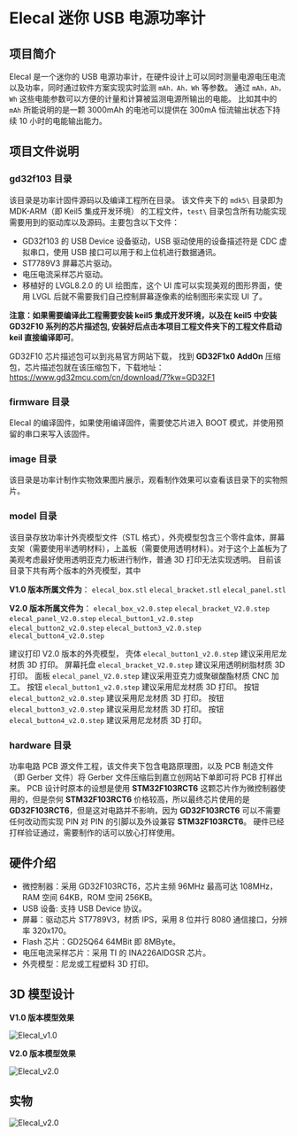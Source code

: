 # Elecal 迷你 USB 电源功率计

## 项目简介

Elecal 是一个迷你的 USB 电源功率计，在硬件设计上可以同时测量电源电压电流以及功率，同时通过软件方案实现实时监测 `mAh，Ah，Wh` 等参数。
通过 `mAh，Ah，Wh` 这些电能参数可以方便的计量和计算被监测电源所输出的电能。 比如其中的 `mAh` 所能说明的是一颗 3000mAh 的电池可以提供在 300mA 恒流输出状态下持续 10 小时的电能输出能力。

## 项目文件说明

### gd32f103 目录

该目录是功率计固件源码以及编译工程所在目录。
该文件夹下的 `mdk5\` 目录即为 MDK-ARM（即 Keil5 集成开发环境） 的工程文件，`test\` 目录包含所有功能实现需要用到的驱动库以及源码。主要包含以下文件：

- GD32f103 的 USB Device 设备驱动，USB 驱动使用的设备描述符是 CDC 虚拟串口，使用 USB 接口可以用于和上位机进行数据通讯。
- ST7789V3 屏幕芯片驱动。
- 电压电流采样芯片驱动。
- 移植好的 LVGL8.2.0 的 UI 绘图库，这个 UI 库可以实现美观的图形界面，使用 LVGL 后就不需要我们自己控制屏幕逐像素的绘制图形来实现 UI 了。

**注意：如果需要编译此工程需要安装 keil5 集成开发环境，以及在 keil5 中安装 **GD32F10** 系列的芯片描述包, 安装好后点击本项目工程文件夹下的工程文件启动 keil 直接编译即可**。

GD32F10 芯片描述包可以到兆易官方网站下载，
找到 **GD32F1x0 AddOn** 压缩包，芯片描述包就在该压缩包下，下载地址：https://www.gd32mcu.com/cn/download/7?kw=GD32F1

### firmware 目录

Elecal 的编译固件，如果使用编译固件，需要使芯片进入 BOOT 模式，并使用预留的串口来写入该固件。

### image 目录

该目录是功率计制作实物效果图片展示，观看制作效果可以查看该目录下的实物照片。

### model 目录

该目录存放功率计外壳模型文件（STL 格式），外壳模型包含三个零件盒体，屏幕支架（需要使用半透明材料），上盖板（需要使用透明材料）。对于这个上盖板为了美观考虑最好使用透明亚克力板进行制作，普通 3D 打印无法实现透明。
目前该目录下共有两个版本的外壳模型，其中

**V1.0 版本所属文件为**： 
`elecal_box.stl`
`elecal_bracket.stl`
`elecal_panel.stl`

**V2.0 版本所属文件为**：
`elecal_box_v2.0.step`
`elecal_bracket_V2.0.step`
`elecal_panel_V2.0.step`
`elecal_button1_v2.0.step`
`elecal_button2_v2.0.step`
`elecal_button3_v2.0.step`
`elecal_button4_v2.0.step`

建议打印 V2.0 版本的外壳模型，
壳体 `elecal_button1_v2.0.step` 建议采用尼龙材质 3D 打印。
屏幕托盘 `elecal_bracket_V2.0.step` 建议采用透明树脂材质 3D 打印。
面板 `elecal_panel_V2.0.step` 建议采用亚克力或聚碳酸酯材质 CNC 加工。
按钮 `elecal_button1_v2.0.step` 建议采用尼龙材质 3D 打印。
按钮 `elecal_button2_v2.0.step` 建议采用尼龙材质 3D 打印。
按钮 `elecal_button3_v2.0.step` 建议采用尼龙材质 3D 打印。
按钮 `elecal_button4_v2.0.step` 建议采用尼龙材质 3D 打印。

### hardware 目录

功率电路 PCB 源文件工程，该文件夹下包含电路原理图，以及 PCB 制造文件（即 Gerber 文件）将 Gerber 文件压缩后到嘉立创网站下单即可将 PCB 打样出来。
PCB 设计时原本的设想是使用 **STM32F103RCT6** 这颗芯片作为微控制器使用的，但是奈何 **STM32F103RCT6** 价格较高，所以最终芯片使用的是 **GD32F103RCT6**，但是这对电路并不影响，因为 **GD32F103RCT6** 可以不需要任何改动而实现 PIN 对 PIN 的引脚以及外设兼容 **STM32F103RCT6**。
硬件已经打样验证通过，需要制作的话可以放心打样使用。

## 硬件介绍

- 微控制器：采用 GD32F103RCT6，芯片主频 96MHz 最高可达 108MHz，RAM 空间 64KB，ROM 空间 256KB。
- USB 设备: 支持 USB Device 协议。
- 屏幕：驱动芯片 ST7789V3，材质 IPS，采用 8 位并行 8080 通信接口，分辨率 320x170。
- Flash 芯片：GD25Q64 64MBit 即 8MByte。
- 电压电流采样芯片：采用 TI 的 INA226AIDGSR 芯片。 
- 外壳模型：尼龙或工程塑料 3D 打印。

## 3D 模型设计

**V1.0 版本模型效果**

![Elecal_v1.0](./image/Elecal_v1.0.png)

**V2.0 版本模型效果**

![Elecal_v2.0](./image/Elecal.png)

## 实物

![Elecal_v2.0](./image/Elecal_Model.jpg)

